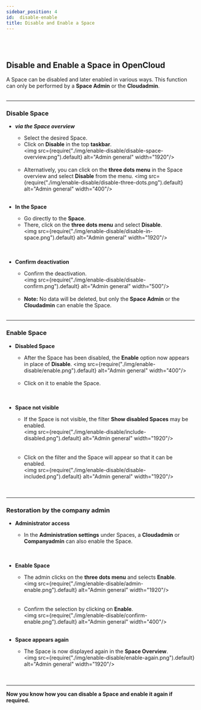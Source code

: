 ```yaml
---
sidebar_position: 4
id:  disable-enable
title: Disable and Enable a Space
---
```

<br/><br/>

##  Disable and Enable a Space in OpenCloud
A Space can be disabled and later enabled in various ways. This function can only be performed by a **Space Admin** or the **Cloudadmin**.
<br/><br/>

---

###  Disable Space

- ***via the Space overview***
   - Select the desired Space.  
   - Click on **Disable** in the top **taskbar**.  
   <img src={require("./img/enable-disable/disable-space-overview.png").default} alt="Admin general" width="1920"/>
   <br/><br/>
   - Alternatively, you can click on the **three dots menu** in the Space overview and select **Disable** from the menu. 
   <img src={require("./img/enable-disable/disable-three-dots.png").default} alt="Admin general" width="400"/>
<br/><br/>

- **In the Space**  
   - Go directly to the **Space**.  
   - There, click on the **three dots menu** and select **Disable**.  
   <img src={require("./img/enable-disable/disable-in-space.png").default} alt="Admin general" width="1920"/>   
<br/><br/>

- **Confirm deactivation**  
   - Confirm the deactivation.  
   <img src={require("./img/enable-disable/disable-confirm.png").default} alt="Admin general" width="500"/>
   <br/><br/>
   - **Note:** No data will be deleted, but only the **Space Admin** or the **Cloudadmin** can enable the Space.
<br/><br/>

---

### Enable Space

- **Disabled Space**  
   - After the Space has been disabled, the **Enable** option now appears in place of **Disable**. 
   <img src={require("./img/enable-disable/enable.png").default} alt="Admin general" width="400"/> 
   <br/><br/>
   - Click on it to enable the Space.  
<br/><br/>

- **Space not visible**  
   - If the Space is not visible, the filter **Show disabled Spaces** may be enabled.  
   <img src={require("./img/enable-disable/include-disabled.png").default} alt="Admin general" width="1920"/>   
   <br/><br/>
   - Click on the filter and the Space will appear so that it can be enabled.  
   <img src={require("./img/enable-disable/disable-included.png").default} alt="Admin general" width="1920"/>  
<br/><br/>

---

### Restoration by the company admin

- **Administrator access**  
   - In the **Administration settings** under Spaces, a **Cloudadmin** or **Companyadmin** can also enable the Space.  
   <br/><br/>

- **Enable Space**  
   - The admin clicks on the **three dots menu** and selects **Enable**.  
   <img src={require("./img/enable-disable/admin-enable.png").default} alt="Admin general" width="1920"/>  
   <br/><br/>
   - Confirm the selection by clicking on **Enable**.  
   <img src={require("./img/enable-disable/confirm-enable.png").default} alt="Admin general" width="400"/>
<br/><br/>

- **Space appears again**  
   - The Space is now displayed again in the **Space Overview**.  
   <img src={require("./img/enable-disable/enable-again.png").default} alt="Admin general" width="1920"/>  
<br/><br/>

---

**Now you know how you can disable a Space and enable it again if required.**